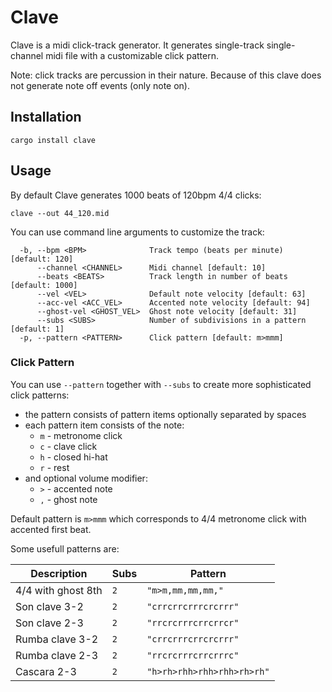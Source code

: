 # Clave

Clave is a midi click-track generator. 
It generates single-track single-channel midi file
with a customizable click pattern.

Note: click tracks are percussion in their nature. 
Because of this clave does not generate note off events
(only note on).

## Installation

`cargo install clave`

## Usage

By default Clave generates 1000 beats of 120bpm 4/4 clicks:

```
clave --out 44_120.mid
```

You can use command line arguments to customize the track:

```
  -b, --bpm <BPM>              Track tempo (beats per minute) [default: 120]
      --channel <CHANNEL>      Midi channel [default: 10]
      --beats <BEATS>          Track length in number of beats [default: 1000]
      --vel <VEL>              Default note velocity [default: 63]
      --acc-vel <ACC_VEL>      Accented note velocity [default: 94]
      --ghost-vel <GHOST_VEL>  Ghost note velocity [default: 31]
      --subs <SUBS>            Number of subdivisions in a pattern [default: 1]
  -p, --pattern <PATTERN>      Click pattern [default: m>mmm]
```

### Click Pattern

You can use `--pattern` together with `--subs` to create
more sophisticated click patterns:

- the pattern consists of pattern items optionally separated by spaces
- each pattern item consists of the note:
    - `m` - metronome click
    - `c` - clave click
    - `h` - closed hi-hat
    - `r` - rest
- and optional volume modifier:
    - `>` - accented note
    - `,` - ghost note

Default pattern is `m>mmm` which corresponds to 4/4
metronome click with accented first beat.

Some usefull patterns are:

| Description | Subs | Pattern
|---|---|--|
|4/4 with ghost 8th| `2` | `"m>m,mm,mm,mm,"`
|Son clave 3-2| `2` | `"crrcrrcrrrcrcrrr"`
|Son clave 2-3|  `2` | `"rrcrcrrrcrrcrrcr"`
|Rumba clave 3-2| `2` | `"crrcrrrcrrcrcrrr"`
|Rumba clave 2-3| `2` | `"rrcrcrrrcrrcrrrc"`
|Cascara 2-3| `2` | `"h>rh>rhh>rhh>rhh>rh>rh"`
